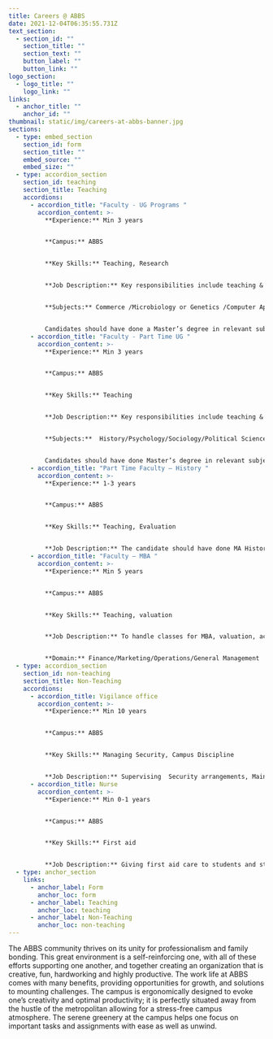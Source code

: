 ```yaml
---
title: Careers @ ABBS
date: 2021-12-04T06:35:55.731Z
text_section:
  - section_id: ""
    section_title: ""
    section_text: ""
    button_label: ""
    button_link: ""
logo_section:
  - logo_title: ""
    logo_link: ""
links:
  - anchor_title: ""
    anchor_id: ""
thumbnail: static/img/careers-at-abbs-banner.jpg
sections:
  - type: embed_section
    section_id: form
    section_title: ""
    embed_source: ""
    embed_size: ""
  - type: accordion_section
    section_id: teaching
    section_title: Teaching
    accordions:
      - accordion_title: "Faculty - UG Programs "
        accordion_content: >-
          **Experience:** Min 3 years 


          **Campus:** ABBS 


          **Key Skills:** Teaching, Research 


          **Job Description:** Key responsibilities include teaching & research,  involvement in department administration & community development activities. 


          **Subjects:** Commerce /Microbiology or Genetics /Computer Application/ Aviation Management. 


          Candidates should have done a Master’s degree in relevant subject with  Ph.D/NET/SLET  and a minimum of 3 years teaching experience in reputed institutions.  Must be active in research.
      - accordion_title: "Faculty - Part Time UG "
        accordion_content: >-
          **Experience:** Min 3 years 


          **Campus:** ABBS 


          **Key Skills:** Teaching 


          **Job Description:** Key responsibilities include teaching & related assignments 


          **Subjects:**  History/Psychology/Sociology/Political Science 


          Candidates should have done Master’s degree in relevant subject minimum of 3 years teaching experience in reputed institutions.
      - accordion_title: "Part Time Faculty – History "
        accordion_content: >-
          **Experience:** 1-3 years 


          **Campus:** ABBS 


          **Key Skills:** Teaching, Evaluation 


          **Job Description:** The candidate should have done MA History with experience in teaching UG students. The position is for offline teaching from the campus.
      - accordion_title: "Faculty – MBA "
        accordion_content: >-
          **Experience:** Min 5 years 


          **Campus:** ABBS 


          **Key Skills:** Teaching, valuation 


          **Job Description:** To handle classes for MBA, valuation, academic research, and related assignments.  Ideal candidate should be an MBA with Ph.D. (completed or in the final stages of Ph.D.)  Must be active in academic research. 


          **Domain:** Finance/Marketing/Operations/General Management
  - type: accordion_section
    section_id: non-teaching
    section_title: Non-Teaching
    accordions:
      - accordion_title: Vigilance office
        accordion_content: >-
          **Experience:** Min 10 years 


          **Campus:** ABBS 


          **Key Skills:** Managing Security, Campus Discipline 


          **Job Description:** Supervising  Security arrangements, Maintaining discipline in campus and hostels. Candidates should have minimum 10 years prior experience in the above areas. Must have good body build. Knowledge of local languages in addition to English/Hindi.  Ex-servicemen preferred. Maximum Age 50.
      - accordion_title: Nurse
        accordion_content: >-
          **Experience:** Min 0-1 years 


          **Campus:** ABBS 


          **Key Skills:** First aid 


          **Job Description:** Giving first aid care to students and staff as and when needed. Female candidate with GNM/B.Sc Nursing preferred. Free accommodation can be provided, if required.
  - type: anchor_section
    links:
      - anchor_label: Form
        anchor_loc: form
      - anchor_label: Teaching
        anchor_loc: teaching
      - anchor_label: Non-Teaching
        anchor_loc: non-teaching
---
```

The ABBS community thrives on its unity for professionalism and family bonding. This great environment is a self-reinforcing one, with all of these efforts supporting one another, and together creating an organization that is creative, fun, hardworking and highly productive. The work life at ABBS comes with many benefits, providing opportunities for growth, and solutions to mounting challenges. The campus is ergonomically designed to evoke one’s creativity and optimal productivity; it is perfectly situated away from the hustle of the metropolitan allowing for a stress-free campus atmosphere. The serene greenery at the campus helps one focus on important tasks and assignments with ease as well as unwind.